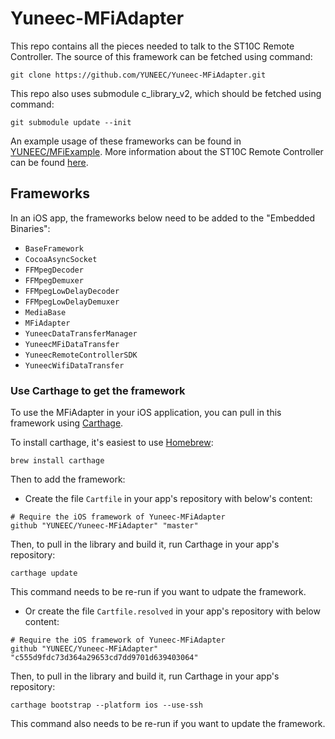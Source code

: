 # Yuneec-MFiAdapter

This repo contains all the pieces needed to talk to the ST10C Remote Controller. The source of this framework can be fetched using command:
```
git clone https://github.com/YUNEEC/Yuneec-MFiAdapter.git
```
This repo also uses submodule c_library_v2, which should be fetched using command:
```
git submodule update --init
```
An example usage of these frameworks can be found in [YUNEEC/MFiExample](https://github.com/YUNEEC/MFiExample/). More information about the ST10C Remote Controller can be found [here](https://developer.yuneec.com/documentation/127/Remote-Controller).

## Frameworks

In an iOS app, the frameworks below need to be added to the "Embedded Binaries":

   - `BaseFramework`
   - `CocoaAsyncSocket`
   - `FFMpegDecoder`
   - `FFMpegDemuxer`
   - `FFMpegLowDelayDecoder`
   - `FFMpegLowDelayDemuxer`
   - `MediaBase`
   - `MFiAdapter`
   - `YuneecDataTransferManager`
   - `YuneecMFiDataTransfer`
   - `YuneecRemoteControllerSDK`
   - `YuneecWifiDataTransfer`

### Use Carthage to get the framework

To use the MFiAdapter in your iOS application, you can pull in this framework using [Carthage](https://github.com/Carthage/Carthage).

To install carthage, it's easiest to use [Homebrew](https://brew.sh/):

```
brew install carthage
```

Then to add the framework: 

* Create the file `Cartfile` in your app's repository with below's content:

```
# Require the iOS framework of Yuneec-MFiAdapter
github "YUNEEC/Yuneec-MFiAdapter" "master"
```

Then, to pull in the library and build it, run Carthage in your app's repository:

```
carthage update
```

This command needs to be re-run if you want to udpate the framework.  

* Or create the file `Cartfile.resolved` in your app's repository with below content:

```
# Require the iOS framework of Yuneec-MFiAdapter
github "YUNEEC/Yuneec-MFiAdapter" "c555d9fdc73d364a29653cd7dd9701d639403064"
```

Then, to pull in the library and build it, run Carthage in your app's repository:

```
carthage bootstrap --platform ios --use-ssh
```

This command also needs to be re-run if you want to update the framework.  
